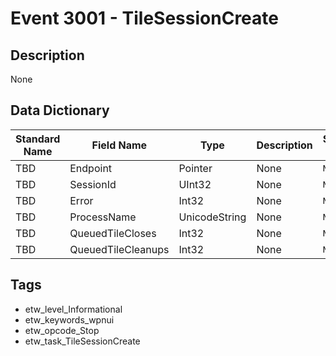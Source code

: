 # Event 3001 - TileSessionCreate

## Description
None

## Data Dictionary
|Standard Name|Field Name|Type|Description|Sample Value|
|---|---|---|---|---|
|TBD|Endpoint|Pointer|None|`None`|
|TBD|SessionId|UInt32|None|`None`|
|TBD|Error|Int32|None|`None`|
|TBD|ProcessName|UnicodeString|None|`None`|
|TBD|QueuedTileCloses|Int32|None|`None`|
|TBD|QueuedTileCleanups|Int32|None|`None`|

## Tags
* etw_level_Informational
* etw_keywords_wpnui
* etw_opcode_Stop
* etw_task_TileSessionCreate
